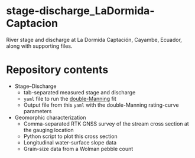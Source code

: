 # stage-discharge_LaDormida-Captacion
River stage and discharge at La Dormida Captación, Cayambe, Ecuador, along with supporting files.

# Repository contents

* Stage&ndash;Discharge
  * tab-separated measured stage and discharge
  * `yaml` file to run the [double-Manning](https://github.com/MNiMORPH/rating-curve-2x-manning) fit
  * Output file from this `yaml` with the double-Manning rating-curve parameters
* Geomorphic characterization
  * Comma-separated RTK GNSS survey of the stream cross section at the gauging location
  * Python script to plot this cross section
  * Longitudinal water-surface slope data
  * Grain-size data from a Wolman pebble count
